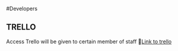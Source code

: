 #Developers 
## TRELLO
Access Trello will be given to certain member of staff 
📑[Link to trello](https://trello.com/b/CwyIDn1n/viper-roleplay)

